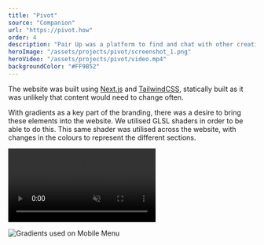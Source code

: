 ```yaml
---
title: "Pivot"
source: "Companion"
url: "https://pivot.how"
order: 4
description: "Pair Up was a platform to find and chat with other creatives to get a second opinion or share passions. It was built during downtime between client work as an internal project."
heroImage: "/assets/projects/pivot/screenshot_1.png"
heroVideo: "/assets/projects/pivot/video.mp4"
backgroundColor: "#FF9B52"
---
```


The website was built using [Next.js](https://nextjs.org) and [TailwindCSS](https://tailwindcss.com), statically built as it was unlikely that content would need to change often.

With gradients as a key part of the branding, there was a desire to bring these elements into the website. We utilised GLSL shaders in order to be able to do this. This same shader was utilised across the website, with changes in the colours to represent the different sections.

<video src="/assets/projects/pivot/video2.mp4" autoplay muted loop></video>

![Gradients used on Mobile Menu](/assets/projects/pivot/screenshot_4.png)
